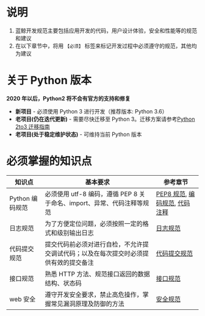 # 说明

1. 蓝鲸开发规范主要包括应用开发的代码，用户设计体验，安全和性能等的规范和建议
2. 在以下章节中，将用 `【必须】` 标签来标记开发过程中必须遵守的规范，其他均为建议

# 关于 Python 版本

**2020 年以后，Python2 将不会有官方的支持和修复**

- **新项目** - 必须使用 Python 3 进行开发（推荐版本: Python 3.6）
- **老项目(仍在迭代更新)** - 需要尽快迁移至 Python 3。迁移方案请参考[Python 2to3 迁移指南](./最佳实践/2to3/)
- **老项目(处于稳定维护状态)** - 可维持当前 Python 版本

# 必须掌握的知识点

| 知识点 | 基本要求 | 参考章节 |
| ------ | ------ | ------ |
|  Python 编码规范  | 必须使用 utf-8 编码，遵循 PEP 8 关于命名、import、异常、代码注释等规范 |  [PEP8 规范](./代码规范/PEP8规范.md), [编码规范](./代码规范/编码规范.md), [代码注释](./代码规范/代码注释.md) |
| 日志规范 | 为了方便定位问题，必须按照一定的格式和级别输出日志 | [日志规范](./代码规范/日志规范.md) |
| 代码提交规范 | 提交代码前必须对进行自检，不允许提交调试代码；以及在每次提交时必须提供有效的提交备注 |  [代码提交规范](./代码规范/代码提交规范.md) |
| 接口规范 | 熟悉 HTTP 方法、规范接口返回的数据结构、状态码 |  [接口规范](./代码规范/接口规范.md) |
| web 安全 | 遵守开发安全要求，禁止高危操作，掌握常见漏洞原理及防御的方法 | [安全规范](./安全规范/基本要求.md) |

